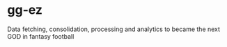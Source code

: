 # gg-ez
Data fetching, consolidation, processing and analytics to became the next GOD in fantasy football

